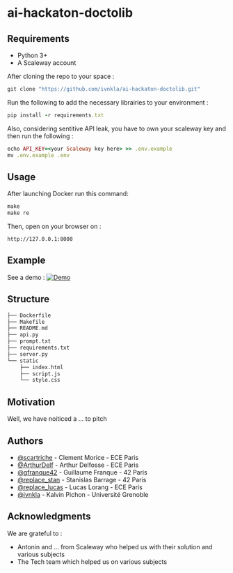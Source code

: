 # ai-hackaton-doctolib

## Requirements

- Python 3+
- A Scaleway account

After cloning the repo to your space :

```rb
git clone "https://github.com/ivnkla/ai-hackaton-doctolib.git"
```

Run the following to add the necessary librairies to your environment :

```rb
pip install -r requirements.txt
```

Also, considering sentitive API leak, you have to own your scaleway key and then run the following :

```rb
echo API_KEY=<your Scaleway key here> >> .env.example
mv .env.example .env
```

## Usage

After launching Docker run this command:

```rb
make 
make re
```

Then, open on your browser on : 

```
http://127.0.0.1:8000
```

## Example

See a demo :
[![Demo](demo.gif)](https://github.com/ivnkla/ai-hackaton-doctolib/demo.mp4)

## Structure
```markdown
├── Dockerfile
├── Makefile
├── README.md
├── api.py
├── prompt.txt
├── requirements.txt
├── server.py
└── static
    ├── index.html
    ├── script.js
    └── style.css
```

## Motivation

Well, we have noiticed a ... to pitch 

## Authors

- [@scartriche](https://github.com/scartriche)        - Clement Morice    - ECE Paris
- [@ArthurDelf](https://github.com/ArthurDelf)        - Arthur Delfosse   - ECE Paris
- [@gfranque42](https://github.com/gfranque42)        - Guillaume Franque - 42 Paris
- [@replace_stan](https://github.com/replace_lucas)   - Stanislas Barrage - 42 Paris
- [@replace_lucas](https://github.com/replace_lucas)  - Lucas Lorang      - ECE Paris
- [@ivnkla](https://github.com/ivnkla)                - Kalvin Pichon     - Université Grenoble

## Acknowledgments

We are grateful to :
- Antonin and ... from Scaleway who helped us with their solution and various subjects
- The Tech team which helped us on various subjects